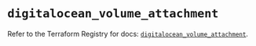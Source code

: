 # `digitalocean_volume_attachment`

Refer to the Terraform Registry for docs: [`digitalocean_volume_attachment`](https://registry.terraform.io/providers/digitalocean/digitalocean/2.61.0/docs/resources/volume_attachment).
